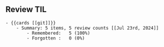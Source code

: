 ## Review TIL
	- {{cards [[git]]}}
		- Summary: 5 items, 5 review counts [[Jul 23rd, 2024]]
			- Remembered:   5 (100%)
			- Forgotten :   0 (0%)